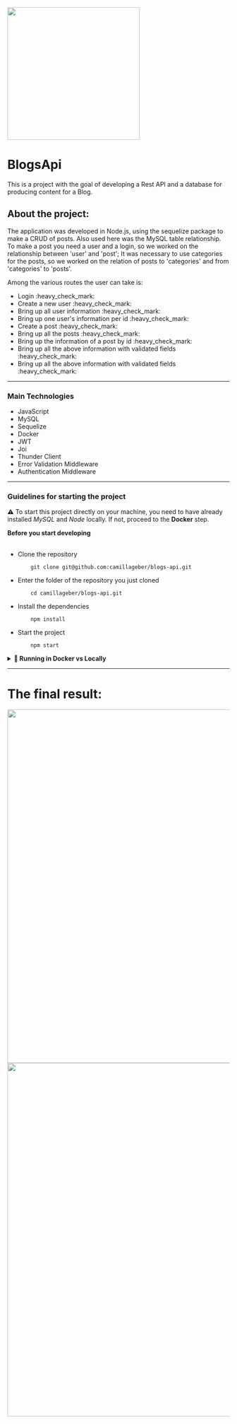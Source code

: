 <img align="center" width="300" src="https://media1.giphy.com/media/cGQZ57EJb0y9SCohZ0/giphy.gif?cid=ecf05e47yrjq40y9mai5i22thy85e46p59q64qjjzx1hvh2g&rid=giphy.gif&ct=g"/>

# BlogsApi

This is a project with the goal of developing a Rest API and a database for producing content for a Blog.

<h2> About the project: </h2>
  
The application was developed in Node.js, using the sequelize package to make a CRUD of posts.
Also used here was the MySQL table relationship. 
To make a post you need a user and a login, so we worked on the relationship between 'user' and 'post';
It was necessary to use categories for the posts, so we worked on the relation of posts to 'categories' and from 'categories' to 'posts'.
<div>
  <p>Among the various routes the user can take is: </p>
  <ul>
    <li>Login :heavy_check_mark: </li> 
    <li>Create a new user :heavy_check_mark:</li>
    <li>Bring up all user information :heavy_check_mark:</li>
    <li>Bring up one user's information per id :heavy_check_mark: </li>
    <li>Create a post :heavy_check_mark:</li>
    <li>Bring up all the posts :heavy_check_mark:</li>
    <li>Bring up the information of a post by id :heavy_check_mark:</li>
    <li>Bring up all the above information with validated fields :heavy_check_mark:</li>
    <li>Bring up all the above information with validated fields :heavy_check_mark:</li>
  </ul>
</div>

----

<h3> Main Technologies </h3>

<div>
  <ul>
    <li> JavaScript </li>
    <li> MySQL </li>
    <li> Sequelize </li>
    <li> Docker </li>
    <li> JWT </li>
    <li> Joi </li>
    <li> Thunder Client</li>
    <li> Error Validation Middleware </li>
    <li> Authentication Middleware </li>
  </ul>
</div>

---
  
<h3> Guidelines for starting the project </h3>

 :warning: To start this project directly on your machine, you need to have already installed <i>MySQL</i> and <i>Node</i> locally. If not, proceed to the <strong>Docker</strong> step.

<summary><strong> Before you start developing</strong></summary>
<div>
  <ul>
    <br><li>Clone the repository</li>
    
        git clone git@github.com:camillageber/blogs-api.git
      
   <li>Enter the folder of the repository you just cloned</li>
        
        cd camillageber/blogs-api.git

   <li>Install the dependencies </li>
        
        npm install
        
   <li>Start the project</li>
   
        npm start
        
  </ul>
</div>


<details>
  <summary><strong>🐋 Running in Docker vs Locally</strong></summary>
  
## 👉 With Docker
 
  **:warning: Before you start, your docker-compose needs to be version 1.29 or higher. [See here](https://www.digitalocean.com/community/tutorials/how-to-install-and-use-docker-compose-on-ubuntu-20-04-pt) or [in the documentation](https://docs.docker.com/compose/install/) how to install it. In the first article, you can replace where it is with `1.26.0` with `1.29.2`.**]
  
   > :information_source: Run the `node` and `db` services with the `docker-compose up -d --build` command.

  - Remember to stop `mysql` if you are using it locally on the default port (`3306`), or adapt it if you want to use the containerized application;

  - These services will initialize a container called `blogs_api` and another called `blogs_api_db`;

  - From here you can run the `blogs_api` container via the CLI, or open it in VS Code;

  > :information_source: Use the `docker exec -it blogs_api bash` command.

  - This will give you access to the interactive terminal of the container created by compose, which is running in the background.

  > :information_source: Install the dependencies [**If any**] with `npm install` (Install into container)
  
   - **:warning: Warning:** If you choose to use Docker, **ALL** the commands available in `package.json` (npm start, npm test, npm run dev, ...) must be executed **INTER** the container, i.e., in the terminal that appears after executing the `docker exec` command above. 

  - **:warning: Warning:** The **git** inside the container is not configured with your credentials. Either do the commits outside the container or set up your git credentials inside the container.

  - **:warning: Warning:** Do not run the npm audit fix command! It updates several dependencies in the project, and this update creates conflicts with the evaluator.

</details>
  
  -----
  
  # The final result: 
<div>
   <img align="center" width="800" src="https://user-images.githubusercontent.com/88116437/228020593-671fae36-983a-4915-b06b-84bbb55bceb6.png" />
   <img align="center" width="800" src="https://s4.aconvert.com/convert/p3r68-cdx67/at8j4-rtlfc.png" />
</div>

  
